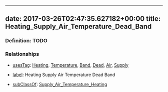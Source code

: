 
---
date: 2017-03-26T02:47:35.627182+00:00
title: Heating_Supply_Air_Temperature_Dead_Band
---
### Definition: TODO

### Relationships

* [usesTag](https://brickschema.org/schema/1.0/BrickFrame#usesTag): [Heating](https://brickschema.org/schema/1.0/BrickTag#Heating), [Temperature](https://brickschema.org/schema/1.0/BrickTag#Temperature), [Band](https://brickschema.org/schema/1.0/BrickTag#Band), [Dead](https://brickschema.org/schema/1.0/BrickTag#Dead), [Air](https://brickschema.org/schema/1.0/BrickTag#Air), [Supply](https://brickschema.org/schema/1.0/BrickTag#Supply)

* [label](http://www.w3.org/2000/01/rdf-schema#label): Heating Supply Air Temperature Dead Band

* [subClassOf](http://www.w3.org/2000/01/rdf-schema#subClassOf): [Supply_Air_Temperature_Heating](https://brickschema.org/schema/1.0/Brick#Supply_Air_Temperature_Heating)
